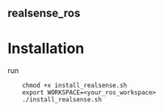 ## realsense_ros

# Installation

run

		chmod +x install_realsense.sh
		export WORKSPACE=<your_ros_workspace>
        ./install_realsense.sh
